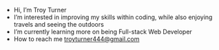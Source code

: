 -  Hi, I’m Troy Turner 
-  I’m interested in improving my skills within coding, while also enjoying travels and seeing the outdoors
-  I’m currently learning more on being Full-stack Web Developer
-  How to reach me troyturner444@gmail.com

<!---
lostapplesauce/lostapplesauce is a ✨ special ✨ repository because its `README.md` (this file) appears on your GitHub profile.
You can click the Preview link to take a look at your changes.
--->
